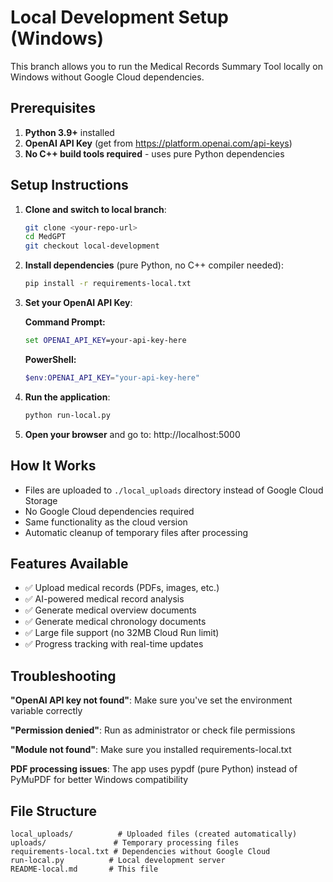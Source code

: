 # Local Development Setup (Windows)

This branch allows you to run the Medical Records Summary Tool locally on Windows without Google Cloud dependencies.

## Prerequisites

1. **Python 3.9+** installed
2. **OpenAI API Key** (get from https://platform.openai.com/api-keys)
3. **No C++ build tools required** - uses pure Python dependencies

## Setup Instructions

1. **Clone and switch to local branch**:
   ```bash
   git clone <your-repo-url>
   cd MedGPT
   git checkout local-development
   ```

2. **Install dependencies** (pure Python, no C++ compiler needed):
   ```bash
   pip install -r requirements-local.txt
   ```

3. **Set your OpenAI API Key**:
   
   **Command Prompt:**
   ```cmd
   set OPENAI_API_KEY=your-api-key-here
   ```
   
   **PowerShell:**
   ```powershell
   $env:OPENAI_API_KEY="your-api-key-here"
   ```

4. **Run the application**:
   ```bash
   python run-local.py
   ```

5. **Open your browser** and go to: http://localhost:5000

## How It Works

- Files are uploaded to `./local_uploads` directory instead of Google Cloud Storage
- No Google Cloud dependencies required
- Same functionality as the cloud version
- Automatic cleanup of temporary files after processing

## Features Available

- ✅ Upload medical records (PDFs, images, etc.)
- ✅ AI-powered medical record analysis
- ✅ Generate medical overview documents
- ✅ Generate medical chronology documents
- ✅ Large file support (no 32MB Cloud Run limit)
- ✅ Progress tracking with real-time updates

## Troubleshooting

**"OpenAI API key not found"**: Make sure you've set the environment variable correctly

**"Permission denied"**: Run as administrator or check file permissions

**"Module not found"**: Make sure you installed requirements-local.txt

**PDF processing issues**: The app uses pypdf (pure Python) instead of PyMuPDF for better Windows compatibility

## File Structure

```
local_uploads/          # Uploaded files (created automatically)
uploads/               # Temporary processing files
requirements-local.txt # Dependencies without Google Cloud
run-local.py          # Local development server
README-local.md       # This file
```